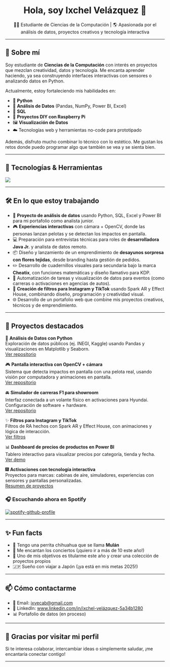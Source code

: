 <h1 align="center">Hola, soy Ixchel Velázquez 👋</h1>

<p align="center">
  👩‍💻 Estudiante de Ciencias de la Computación | 🌎 Apasionada por el análisis de datos, proyectos creativos y tecnología interactiva
</p>

---

## 🚀 Sobre mí

Soy estudiante de **Ciencias de la Computación** con interés en proyectos que mezclan creatividad, datos y tecnología. Me encanta aprender haciendo, ya sea construyendo interfaces interactivas con sensores o analizando datos en Python.

Actualmente, estoy fortaleciendo mis habilidades en:

- 🐍 **Python**
- 🧠 **Análisis de Datos** (Pandas, NumPy, Power BI, Excel)
- 💾 **SQL**
- 🔌 **Proyectos DIY con Raspberry Pi**
- 🖼️ **Visualización de Datos**
- ☁️ Tecnologías web y herramientas no-code para prototipado

Además, disfruto mucho combinar lo técnico con lo estético. Me gustan los retos donde puedo programar algo que también se vea y se sienta bien.

---

## 🧰 Tecnologías & Herramientas

<img src="https://skillicons.dev/icons?i=python,raspberrypi,linux,git,github,vscode,figma,pandas,numpy,sql,html,css" />

---

## 🛠️ En lo que estoy trabajando

- 🧪 **Proyecto de análisis de datos** usando Python, SQL, Excel y Power BI para mi portafolio como analista junior.
- 🎮 **Experiencias interactivas** con cámara + OpenCV, donde las personas lanzan pelotas y se detectan los impactos en pantalla.
- 💻 Preparación para entrevistas técnicas para roles de **desarrolladora Java Jr.** y analista de datos remoto.
- 📦 Diseño y lanzamiento de un emprendimiento de **desayunos sorpresa con flores tejidas**, desde branding hasta gestión de pedidos.
- ✏️ Desarrollo de cuadernillos visuales para secundaria bajo la marca **Cheatix**, con funciones matemáticas y diseño llamativo para KDP.
- 🌱 Automatización de tareas y visualización de datos para eventos (como carreras o activaciones en agencias de autos).
- 🎨 **Creación de filtros para Instagram y TikTok** usando Spark AR y Effect House, combinando diseño, programación y creatividad visual.
- 🌐 Desarrollo de un portafolio web que combine mis proyectos creativos, técnicos y de emprendimiento.


---
## 📌 Proyectos destacados

🧠 **Análisis de Datos con Python**  
Exploración de datos públicos (ej. INEGI, Kaggle) usando Pandas y visualizaciones en Matplotlib y Seaborn.  
[Ver repositorio](#)

🎮 **Pantalla interactiva con OpenCV + cámara**  
Sistema que detecta impactos en pantalla con una pelota real, usando visión por computadora y animaciones en pantalla.  
[Ver repositorio](#)

🚘 **Simulador de carreras F1 para showroom**  
Interfaz conectada a un volante físico en activaciones para Hyundai. Configuración de software + hardware.  
[Ver repositorio](#)

✨ **Filtros para Instagram y TikTok**  
Filtros de RA hechos con Spark AR y Effect House, con animaciones y lógica de interacción.  
[Ver filtros](#)

📊 **Dashboard de precios de productos en Power BI**  
Tablero interactivo para visualizar precios por categoría, tienda y fecha.  
[Ver demo](#)

<!--📚 **Cheatix: Cuadernillos visuales para secundaria**  
Diseño y maquetación de material didáctico para funciones matemáticas. Publicado en Amazon KDP.  
[Ver proyecto](#)-->

<!-- Esto es un comentario en Markdown 🧵 **E-commerce artesanal con Wix**  
Desarrollo de sitio y sistema de pedidos para negocio de desayunos sorpresa + flores tejidas.  
[Ver sitio web](#)--> 

🎆 **Activaciones con tecnología interactiva**  
Proyectos para marcas: cabinas de aire, simuladores, experiencias con sensores y pantallas personalizadas.  
[Resumen de proyectos](#)

### 🎧 Escuchando ahora en Spotify

[![spotify-github-profile](https://spotify-github-profile.kittinanx.com/api/view?uid=12179953908&cover_image=true&theme=default&show_offline=false&background_color=121212&interchange=false)](https://github.com/kittinan/spotify-github-profile)



---

## ✨ Fun facts

- 🐶 Tengo una perrita chihuahua que se llama **Mulán**
- 🎵 Me encantan los conciertos (¡quiero ir a más de 10 este año!)
- 🌱 Uno de mis objetivos es titularme este año y crear una colección de proyectos propios
- 🇯🇵 Sueño con viajar a Japón (¡ya está en mis metas 2025!)

---

## 📫 Cómo contactarme

- 📧 Email: ixvecab@gmail.com 
- 💼 LinkedIn: www.linkedin.com/in/ixchel-velázquez-5a34b1280
- 📊 Portafolio de datos (en proceso)

---

## 💖 Gracias por visitar mi perfil

Si te interesa colaborar, intercambiar ideas o simplemente saludar, ¡me encantaría conectar contigo!

---
